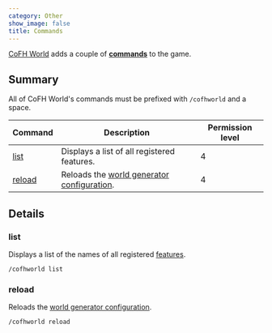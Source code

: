 ```yaml
---
category: Other
show_image: false
title: Commands
---
```


[CoFH World](../) adds a couple of
**[commands](https://minecraft.gamepedia.com/Commands)** to the game.


Summary
-------

All of CoFH World's commands must be prefixed with `/cofhworld` and a space.

| Command | Description | Permission level |
|---|---|---|
| [list](#list) | Displays a list of all registered features. | 4 |
| [reload](#reload) | Reloads the [world generator configuration](../world-generator-configuration/). | 4 |


Details
-------

### list
Displays a list of the names of all registered
[features](../world-generator-configuration/feature-format/#features).

    /cofhworld list

### reload
Reloads the [world generator configuration](../world-generator-configuration/).

    /cofhworld reload
